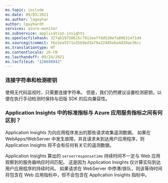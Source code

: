 ```yaml
---
ms.topic: include
ms.date: 09/03/2021
ms.author: lagayhar
author: lgayhardt
services: azure-monitor
ms.subservice: application-insights
ms.openlocfilehash: 327ab19750615c7912eeffdd520efa896314f1d4
ms.sourcegitcommit: f6e2ea5571e35b9ed3a79a22485eba4d20ae36cc
ms.translationtype: HT
ms.contentlocale: zh-CN
ms.lasthandoff: 09/24/2021
ms.locfileid: "128698942"
---
```

### <a name="connection-string-and-instrumentation-key"></a>连接字符串和检测密钥

使用无代码监视时，只需要连接字符串。 但是，我们仍然建议设置检测密钥，以便在执行手动检测时保持与旧版 SDK 的后向兼容性。

### <a name="difference-between-standard-metrics-from-application-insights-vs-azure-app-service-metrics"></a>Application Insights 中的标准指标与 Azure 应用服务指标之间有何区别？

Application Insights 为向应用程序发出的那些请求收集遥测数据。 如果在 WebApps/WebServer 中发生故障，并且请求未到达用户应用程序，则 Application Insights 将不会有任何有关它的遥测数据。

Application Insights 算出的 `serverresponsetime` 持续时间不一定与 Web 应用观察到的服务器响应时间匹配。 这是因为 Application Insights 仅计算实际到达用户应用程序的持续时间。 如果请求在 WebServer 中停滞/排队，则该等待时间将包含在 Web 应用指标中，但不会包含在 Application Insights 指标中。


